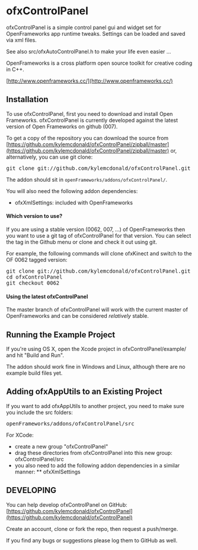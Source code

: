ofxControlPanel
===============

ofxControlPanel is a simple control panel gui and widget set for OpenFrameworks app runtime tweaks. Settings can be loaded and saved via xml files.

See also src/ofxAutoControlPanel.h to make your life even easier ...

OpenFrameworks is a cross platform open source toolkit for creative coding in C++.

[http://www.openframeworks.cc/](http://www.openframeworks.cc/)

Installation
------------

To use ofxControlPanel, first you need to download and install Open Frameworks. ofxControlPanel is currently developed against the latest version of Open Frameworks on github (007).

To get a copy of the repository you can download the source from [https://github.com/kylemcdonald/ofxControlPanel/zipball/master](https://github.com/kylemcdonald/ofxControlPanel/zipball/master) or, alternatively, you can use git clone:
<pre>
git clone git://github.com/kylemcdonald/ofxControlPanel.git
</pre>

The addon should sit in `openFrameworks/addons/ofxControlPanel/`.

You will also need the following addon dependencies:

* ofxXmlSettings: included with OpenFrameworks

#### Which version to use?

If you are using a stable version (0062, 007, ...) of OpenFrameworks then you want to use a git tag of ofxControlPanel for that version. You can select the tag in the Github menu or clone and check it out using git.

For example, the following commands will clone ofxKinect and switch to the OF 0062 tagged version:
<pre>
git clone git://github.com/kylemcdonald/ofxControlPanel.git
cd ofxControlPanel
git checkout 0062
</pre>

#### Using the latest ofxControlPanel

The master branch of ofxControlPanel will work with the current master of OpenFrameworks and can be considered *relatively* stable.

Running the Example Project
-------------------------------

If you're using OS X, open the Xcode project in ofxControlPanel/example/ and hit "Build and Run".

The addon should work fine in Windows and Linux, although there are no example build files yet.

Adding ofxAppUtils to an Existing Project
---------------------------------------

If you want to add ofxAppUtils to another project, you need to make sure you include the src folders:
<pre>
openFrameworks/addons/ofxControlPanel/src
</pre>

For XCode:

* create a new group "ofxControlPanel"
* drag these directories from ofxControlPanel into this new group: ofxControlPanel/src
* you also need to add the following addon dependencies in a similar manner:
** ofxXmlSettings

DEVELOPING
----------

You can help develop ofxControlPanel on GitHub: [https://github.com/kylemcdonald/ofxControlPanel](https://github.com/kylemcdonald/ofxControlPanel)

Create an account, clone or fork the repo, then request a push/merge.

If you find any bugs or suggestions please log them to GitHub as well.
